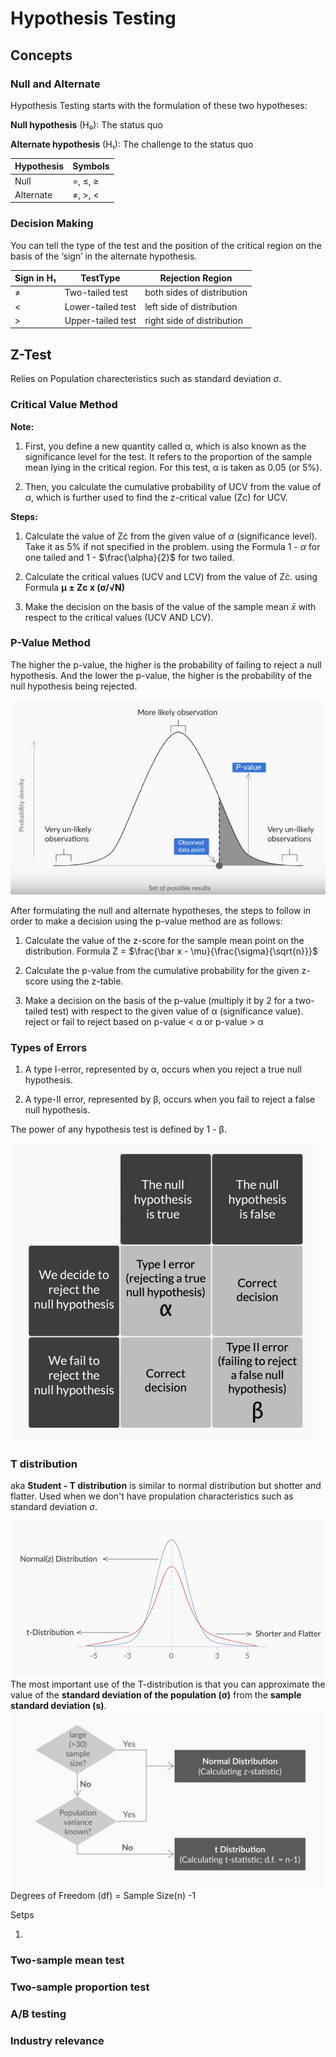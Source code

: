 # Hypothesis Testing

## Concepts

### Null and Alternate

Hypothesis Testing starts with the formulation of these two hypotheses:

**Null hypothesis** (H₀): The status quo

**Alternate hypothesis** (H₁): The challenge to the status quo

| Hypothesis | Symbols |
| ---------- | ------- |
| Null       | =, ≤, ≥ |
| Alternate  | ≠, >, < |

### Decision Making

You can tell the type of the test and the position of the critical region on the basis of the ‘sign’ in the alternate hypothesis.

| Sign in H₁ | TestType          | Rejection Region           |
| ---------- | ----------------- | -------------------------- |
| ≠          | Two-tailed test   | both sides of distribution |
| <          | Lower-tailed test | left side of distribution  |
| >          | Upper-tailed test | right side of distribution |

## Z-Test

Relies on Population charecteristics such as standard deviation $\sigma$.

### Critical Value Method

**Note:**

1. First, you define a new quantity called α, which is also known as the significance level for the test. It refers to the proportion of the sample mean lying in the critical region. For this test, α is taken as 0.05 (or 5%).

2. Then, you calculate the cumulative probability of UCV from the value of $\alpha$, which is further used to find the z-critical value (Zc) for UCV.

**Steps:**

1. Calculate the value of Zċ from the given value of $\alpha$ (significance level). Take it as 5% if not specified in the problem.
   using the Formula 1 - $\alpha$ for one tailed and 1 - $\frac{\alpha}{2}$ for two tailed.

2. Calculate the critical values (UCV and LCV) from the value of Zċ.
   using Formula **μ ± Zc x (σ/​√N​)**

3. Make the decision on the basis of the value of the sample mean ${\bar{x}}$ with respect to the critical values (UCV AND LCV).

### P-Value Method

The higher the p-value, the higher is the probability of failing to reject a null hypothesis. And the lower the p-value, the higher is the probability of the null hypothesis being rejected.

![alt text](./images/pvalue.png)

After formulating the null and alternate hypotheses, the steps to follow in order to make a decision using the p-value method are as follows:

1. Calculate the value of the z-score for the sample mean point on the distribution.
   Formula
   Z = $\frac{\bar x - \mu}{\frac{\sigma}{\sqrt{n}}}$

2. Calculate the p-value from the cumulative probability for the given z-score using the z-table.

3. Make a decision on the basis of the p-value (multiply it by 2 for a two-tailed test) with respect to the given value of α (significance value).
   reject or fail to reject based on p-value < α or p-value > α

### Types of Errors

1. A type I-error, represented by α, occurs when you reject a true null hypothesis.

2. A type-II error, represented by β, occurs when you fail to reject a false null hypothesis.

The power of any hypothesis test is defined by 1 - β.

![alt text](./images/typeOfError.png)

### T distribution

aka **Student - T distribution** is similar to normal distribution but shotter and flatter.
Used when we don't have propulation characteristics such as standard deviation $\sigma$.

![alt text](./images/tDistribution.png)
The most important use of the T-distribution is that you can approximate the value of the **standard deviation of the population (σ)** from the **sample standard deviation (s)**.
![alt text](./images/flowchart.png)
Degrees of Freedom (df) = Sample Size(n) -1

Setps

1.

### Two-sample mean test

### Two-sample proportion test

### A/B testing

### Industry relevance
